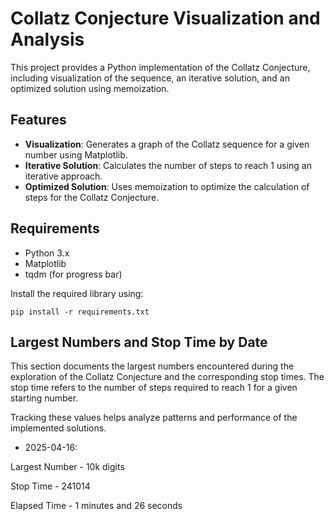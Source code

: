 # Collatz Conjecture Visualization and Analysis

This project provides a Python implementation of the Collatz Conjecture, including visualization of the sequence, an iterative solution, and an optimized solution using memoization.

## Features

- **Visualization**: Generates a graph of the Collatz sequence for a given number using Matplotlib.
- **Iterative Solution**: Calculates the number of steps to reach 1 using an iterative approach.
- **Optimized Solution**: Uses memoization to optimize the calculation of steps for the Collatz Conjecture.

## Requirements

- Python 3.x
- Matplotlib
- tqdm (for progress bar)

Install the required library using:

`pip install -r requirements.txt`

## Largest Numbers and Stop Time by Date

This section documents the largest numbers encountered during the exploration of the Collatz Conjecture and the corresponding stop times. The stop time refers to the number of steps required to reach 1 for a given starting number.

Tracking these values helps analyze patterns and performance of the implemented solutions.

- 2025-04-16:

Largest Number - 10k digits

Stop Time - 241014

Elapsed Time - 1 minutes and 26 seconds